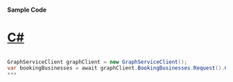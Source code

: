 #### Sample Code
# [C#](#tab/c-sharp)

```C#

GraphServiceClient graphClient = new GraphServiceClient();
var bookingBusinesses = await graphClient.BookingBusinesses.Request().GetAsync();
*** 

```